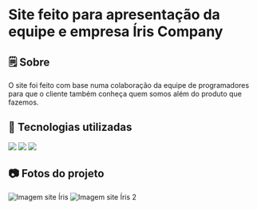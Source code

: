 <h1>Site feito para apresentação da equipe e empresa Íris Company</h1>

<h2>🗒️ Sobre</h2>
<p>O site foi feito com base numa colaboração da equipe de programadores para que o cliente também conheça quem somos além do produto que fazemos.</p>

<h2>🚀 Tecnologias utilizadas</h2>
<div>
  <img src="https://img.shields.io/badge/HTML-239120?style=for-the-badge&logo=html5&logoColor=white">
  <img src="https://img.shields.io/badge/CSS-239120?&style=for-the-badge&logo=css3&logoColor=white">
  <img src="https://img.shields.io/badge/JavaScript-F7DF1E?style=for-the-badge&logo=javascript&logoColor=black">
</div>

<h2>📷 Fotos do projeto</h2>
<div>
  <img src="https://i.imgur.com/yh5IRHz.png" alt="Imagem site Íris">
  <img src="https://i.imgur.com/7ZKp0uQ.png" alt="Imagem site Íris 2">
</div>
